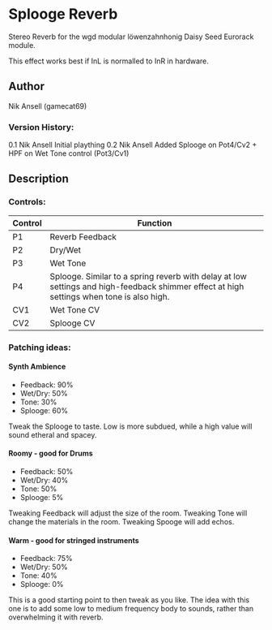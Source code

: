 # Splooge Reverb

Stereo Reverb for the wgd modular löwenzahnhonig Daisy Seed Eurorack module.

This effect works best if InL is normalled to InR in hardware. 

## Author

Nik Ansell (gamecat69)

### Version History:
0.1		Nik Ansell		Initial plaything
0.2		Nik Ansell		Added Splooge on Pot4/Cv2 + HPF on Wet Tone control (Pot3/Cv1)

## Description

### Controls:

| Control | Function        |
|---------|-----------------|
| P1      | Reverb Feedback     |
| P2      | Dry/Wet      |
| P3      | Wet Tone        |
| P4      | Splooge. Similar to a spring reverb with delay at low settings and high-feedback shimmer effect at high settings when tone is also high.  |
| CV1     | Wet Tone CV     |
| CV2     | Splooge CV |

### Patching ideas:

#### Synth Ambience

- Feedback: 90%
- Wet/Dry: 50%
- Tone: 30%
- Splooge: 60%

Tweak the Splooge to taste. Low is more subdued, while a high value will sound etheral and spacey.

#### Roomy - good for Drums

- Feedback: 50%
- Wet/Dry: 40%
- Tone: 50%
- Splooge: 5%

Tweaking Feedback will adjust the size of the room. Tweaking Tone will change the materials in the room.
Tweaking Spooge will add echos.

#### Warm - good for stringed instruments

- Feedback: 75%
- Wet/Dry: 50%
- Tone: 40%
- Splooge: 0%

This is a good starting point to then tweak as you like.
The idea with this one is to add some low to medium frequency body to sounds, rather than overwhelming it with reverb.


